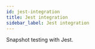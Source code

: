 ```yaml
---
id: jest-integration
title: Jest integration
sidebar_label: Jest integration
---
```


Snapshot testing with Jest.
